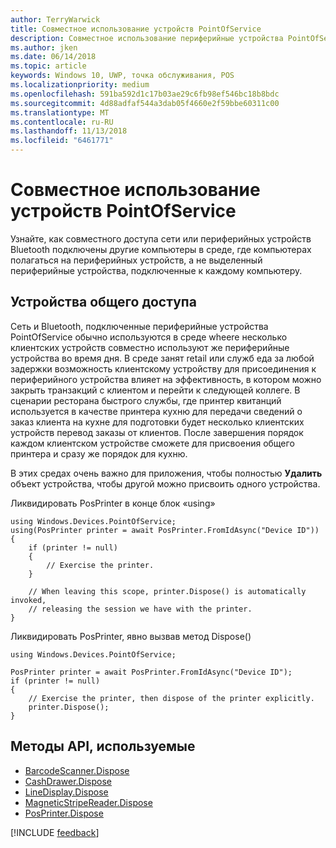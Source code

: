 ```yaml
---
author: TerryWarwick
title: Совместное использование устройств PointOfService
description: Совместное использование периферийные устройства PointOfService с другими
ms.author: jken
ms.date: 06/14/2018
ms.topic: article
keywords: Windows 10, UWP, точка обслуживания, POS
ms.localizationpriority: medium
ms.openlocfilehash: 591ba592d1c17b03ae29c6fb98ef546bc18b8bdc
ms.sourcegitcommit: 4d88adfaf544a3dab05f4660e2f59bbe60311c00
ms.translationtype: MT
ms.contentlocale: ru-RU
ms.lasthandoff: 11/13/2018
ms.locfileid: "6461771"
---
```

# <a name="pointofservice-device-sharing"></a>Совместное использование устройств PointOfService

Узнайте, как совместного доступа сети или периферийных устройств Bluetooth подключены другие компьютеры в среде, где компьютерах полагаться на периферийных устройств, а не выделенный периферийные устройства, подключенные к каждому компьютеру.

## <a name="device-sharing"></a>Устройства общего доступа

Сеть и Bluetooth, подключенные периферийные устройства PointOfService обычно используются в среде wheere несколько клиентских устройств совместно используют же периферийные устройства во время дня.  В среде занят retail или служб еда за любой задержки возможность клиентскому устройству для присоединения к периферийного устройства влияет на эффективность, в котором можно закрыть транзакций с клиентом и перейти к следующей коллеге. В сценарии ресторана быстрого службы, где принтер квитанций используется в качестве принтера кухню для передачи сведений о заказ клиента на кухне для подготовки будет несколько клиентских устройств перевод заказы от клиентов.  После завершения порядок каждом клиентском устройстве сможете для присвоения общего принтера и сразу же порядок для кухню.

В этих средах очень важно для приложения, чтобы полностью **Удалить** объект устройства, чтобы другой можно присвоить одного устройства.

Ликвидировать PosPrinter в конце блок «using»

```Csharp 
using Windows.Devices.PointOfService;
using(PosPrinter printer = await PosPrinter.FromIdAsync("Device ID"))
{
    if (printer != null)
    {
        // Exercise the printer.
    }

    // When leaving this scope, printer.Dispose() is automatically invoked, 
    // releasing the session we have with the printer.
}
```


Ликвидировать PosPrinter, явно вызвав метод Dispose()

```Csharp 
using Windows.Devices.PointOfService;

PosPrinter printer = await PosPrinter.FromIdAsync("Device ID");
if (printer != null)
{
    // Exercise the printer, then dispose of the printer explicitly.
    printer.Dispose();
}
```

## <a name="api-methods-used"></a>Методы API, используемые 

+ [BarcodeScanner.Dispose](https://docs.microsoft.com/uwp/api/windows.devices.pointofservice.barcodescanner.dispose) 
+ [CashDrawer.Dispose](https://docs.microsoft.com/uwp/api/windows.devices.pointofservice.cashdrawer.dispose) 
+ [LineDisplay.Dispose](https://docs.microsoft.com/uwp/api/windows.devices.pointofservice.linedisplay.dispose) 
+ [MagneticStripeReader.Dispose](https://docs.microsoft.com/uwp/api/windows.devices.pointofservice.magneticstripereader.dispose)  
+ [PosPrinter.Dispose](https://docs.microsoft.com/uwp/api/windows.devices.pointofservice.posprinter.dispose) 


[!INCLUDE [feedback](./includes/pos-feedback.md)]
